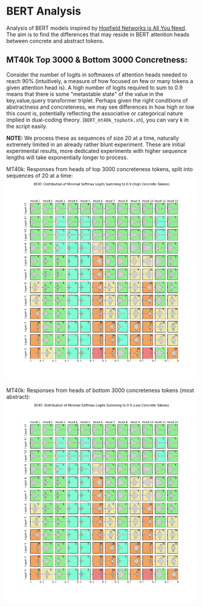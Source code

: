 # BERT Analysis
Analysis of BERT models inspired by [Hopfield Networks is All You Need](https://arxiv.org/pdf/2008.02217.pdf). The aim is to find the differences that may reside in BERT attention heads between concrete and abstract tokens.

## MT40k Top 3000 & Bottom 3000 Concretness:
Consider the number of logits in softmaxes of attention heads needed to reach 90% (intuitively, a measure of how focused on few or many tokens a given attention head is). A high number of logits required to sum to 0.9 means that there is some "metastable state" of the value in the key,value,query transformer triplet. Perhaps given the right conditions of abstractness and concreteness, we may see differences in how high or low this count is, potentially reflecting the associative or categorical nature implied in dual-coding theory.
(`BERT_mt40k_topbotk.sh`), you can vary k in the script easily.

**NOTE:** We process these as sequences of size 20 at a time, naturally extremely limited in an already rather blunt experiment. These are initial experimental results, more dedicated experiments with higher sequence lengths will take exponentially longer to process.

MT40k: Responses from heads of top 3000 concreteness tokens, split into sequences of 20 at a time:
![](bert_responses_top3000_conc.png)

MT40k: Responses from heads of bottom 3000 concreteness tokens (most abstract):
![](bert_responses_bottom3000_conc.png)
